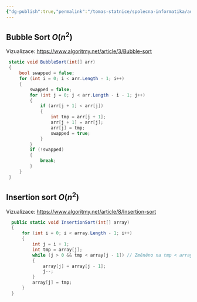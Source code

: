 ```yaml
---
{"dg-publish":true,"permalink":"/tomas-statnice/spolecna-informatika/ads/trideni/primitivni-tridici-algoritmy/","tags":["tomas","spolecna_informatika","ads"],"noteIcon":""}
---
```



## Bubble Sort $O(n^2)$

Vizualizace: https://www.algoritmy.net/article/3/Bubble-sort

```C#
 static void BubbleSort(int[] arr)
 {
     bool swapped = false;
     for (int i = 0; i < arr.Length - 1; i++)
     {
         swapped = false;
         for (int j = 0; j < arr.Length - i - 1; j++)
         {
             if (arr[j + 1] < arr[j])
             {
                 int tmp = arr[j + 1];
                 arr[j + 1] = arr[j];
                 arr[j] = tmp;
                 swapped = true;
             }
         }
         if (!swapped)
         {
             break;
         }
     }
 }
```

## Insertion sort $O(n^2)$

Vizualizace: https://www.algoritmy.net/article/8/Insertion-sort

``` C#
  public static void InsertionSort(int[] array)
  {
      for (int i = 0; i < array.Length - 1; i++)
      {
          int j = i + 1;
          int tmp = array[j];
          while (j > 0 && tmp < array[j - 1]) // Změněno na tmp < array[j - 1] pro vzestupné třídění
          {
              array[j] = array[j - 1];
              j--;
          }
          array[j] = tmp;
      }
  }
```

